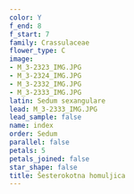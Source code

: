 ```yaml
---
color: Y
f_end: 8
f_start: 7
family: Crassulaceae
flower_type: C
image:
- M_3-2323_IMG.JPG
- M_3-2324_IMG.JPG
- M_3-2332_IMG.JPG
- M_3-2333_IMG.JPG
latin: Sedum sexangulare
lead: M_3-2333_IMG.JPG
lead_sample: false
name: index
order: Sedum
parallel: false
petals: 5
petals_joined: false
star_shape: false
title: Šesterokotna homuljica
---
```


